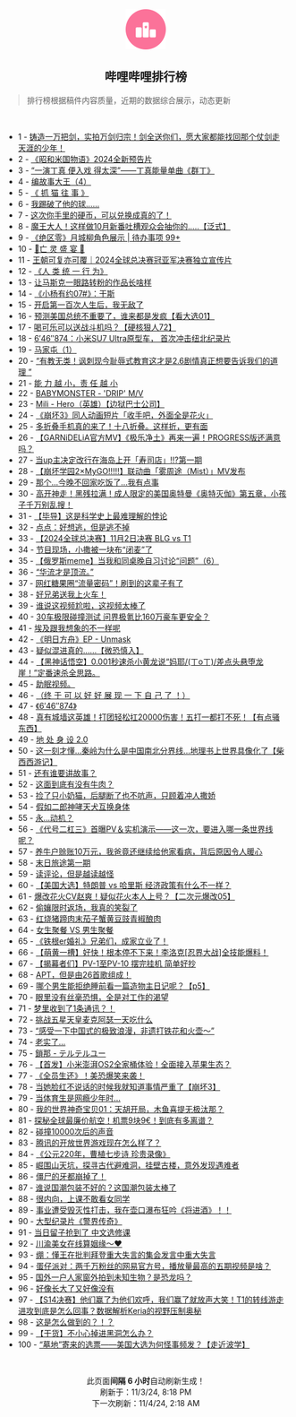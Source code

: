 <div align="center">
    <img src="./assets/icon_rank.png" alt="logo" />
    <h2>哔哩哔哩排行榜</h>
</div>

> 排行榜根据稿件内容质量，近期的数据综合展示，动态更新

<br />

<ul><li><span>1 - <a href=https://www.bilibili.com/BV1JLDwYTEzt>铸造一万把剑，实拍万剑归宗！剑全送你们，愿大家都能找回那个仗剑走天涯的少年！</a></span></li><li><span>2 - <a href=https://www.bilibili.com/BV1enSqYZEZ9>《昭和米国物语》2024全新预告片</a></span></li><li><span>3 - <a href=https://www.bilibili.com/BV1Y7SWYpERP>“一演丁真&nbsp;便入戏&nbsp;得太深”——丁真能量单曲《群丁》</a></span></li><li><span>4 - <a href=https://www.bilibili.com/BV1EMSdYSEuN>编故事大王（4）</a></span></li><li><span>5 - <a href=https://www.bilibili.com/BV15tSXYuEvG>《&nbsp;抓&nbsp;猫&nbsp;往&nbsp;事&nbsp;》</a></span></li><li><span>6 - <a href=https://www.bilibili.com/BV1QMS7YNEUW>我踢破了他的球……</a></span></li><li><span>7 - <a href=https://www.bilibili.com/BV14bSdYNErh>这次你手里的硬币，可以兑换成真的了！</a></span></li><li><span>8 - <a href=https://www.bilibili.com/BV1hSSBYoEsr>魔王大人！这样做10月新番吐槽观众会抽你的.....【泛式】</a></span></li><li><span>9 - <a href=https://www.bilibili.com/BV1zTSWYFEJF>《绝区零》月城柳角色展示&nbsp;|&nbsp;待办事项&nbsp;99+</a></span></li><li><span>10 - <a href=https://www.bilibili.com/BV1WbS7YDEc1>👻亡&nbsp;灵&nbsp;盛&nbsp;宴&nbsp;👻</a></span></li><li><span>11 - <a href=https://www.bilibili.com/BV1cxSiYiESz>王朝可复亦可覆｜2024全球总决赛冠亚军决赛独立宣传片</a></span></li><li><span>12 - <a href=https://www.bilibili.com/BV1HYSJYdEtG>《人&nbsp;类&nbsp;统&nbsp;一&nbsp;行&nbsp;为》</a></span></li><li><span>13 - <a href=https://www.bilibili.com/BV1t8SWY5EYP>让马斯克一眼路转粉的作品长啥样</a></span></li><li><span>14 - <a href=https://www.bilibili.com/BV1sYSdYaEuX>《小杨有约07#》：干斯</a></span></li><li><span>15 - <a href=https://www.bilibili.com/BV1WmDwYjEkC>开启第一百次人生后，我无敌了</a></span></li><li><span>16 - <a href=https://www.bilibili.com/BV1LUSJY1Ecw>预测美国总统不重要了，谁来都是发疯【看大选01】</a></span></li><li><span>17 - <a href=https://www.bilibili.com/BV1mzStY9E3q>喝可乐可以送战斗机吗？【硬核狠人72】</a></span></li><li><span>18 - <a href=https://www.bilibili.com/BV1pYS9Y9Ejv>6′46″874：小米SU7&nbsp;Ultra原型车，&nbsp;首次冲击纽北纪录片</a></span></li><li><span>19 - <a href=https://www.bilibili.com/BV1VAS4Y8EZL>马家屯（1）</a></span></li><li><span>20 - <a href=https://www.bilibili.com/BV1jyS9YjE2B>“有教无类！讽刺现今耻辱式教育这才是2.6剧情真正想要告诉我们的道理&nbsp;”</a></span></li><li><span>21 - <a href=https://www.bilibili.com/BV1dKSJY5EBc>能&nbsp;力&nbsp;越&nbsp;小，责&nbsp;任&nbsp;越&nbsp;小</a></span></li><li><span>22 - <a href=https://www.bilibili.com/BV1nzS9YSEMV>BABYMONSTER&nbsp;-&nbsp;&#39;DRIP&#39;&nbsp;M/V</a></span></li><li><span>23 - <a href=https://www.bilibili.com/BV1osSEYGEMd>Mili&nbsp;-&nbsp;Hero（英雄）【边狱巴士公司】</a></span></li><li><span>24 - <a href=https://www.bilibili.com/BV1b4SWYjEJS>《崩坏3》同人动画短片「收手吧，外面全是花火」</a></span></li><li><span>25 - <a href=https://www.bilibili.com/BV1jmS9Y5EsC>多折叠手机真的来了！十八折叠。这样折，更有面</a></span></li><li><span>26 - <a href=https://www.bilibili.com/BV1knSVY6EBQ>【GARNiDELiA官方MV】《极乐净土》再来一遍！PROGRESS版还满意吗？</a></span></li><li><span>27 - <a href=https://www.bilibili.com/BV1fvDcYvELP>当up主决定改行在海岛上开「寿司店」!!?第一期</a></span></li><li><span>28 - <a href=https://www.bilibili.com/BV1gES9YNEFP>【崩坏学园2×MyGO!!!!!】联动曲「雾周途（Mist）」MV发布</a></span></li><li><span>29 - <a href=https://www.bilibili.com/BV1F3SjY5E49>那个…今晚不回家吃饭了…我有点事</a></span></li><li><span>30 - <a href=https://www.bilibili.com/BV1q3SdYmE7r>高开神走！黑残拉满！成人限定的美国奥特曼《奥特灭伽》第五章，小孩子千万别乱搜！</a></span></li><li><span>31 - <a href=https://www.bilibili.com/BV1SDSiYEEL8>【毕导】这是科学史上最难理解的悖论</a></span></li><li><span>32 - <a href=https://www.bilibili.com/BV1FK1hYgE8g>点点：好想逃，但是逃不掉</a></span></li><li><span>33 - <a href=https://www.bilibili.com/BV1fiS6Y5Ex1>【2024全球总决赛】11月2日决赛&nbsp;BLG&nbsp;vs&nbsp;T1</a></span></li><li><span>34 - <a href=https://www.bilibili.com/BV1tdSBYXE1w>节目现场，小撒被一块布“闭麦”了</a></span></li><li><span>35 - <a href=https://www.bilibili.com/BV1gwSpYyEWo>【俄罗斯meme】当我和同桌晚自习讨论“问题”（6）</a></span></li><li><span>36 - <a href=https://www.bilibili.com/BV1HvS9YpEXE>“华流才是顶流。”</a></span></li><li><span>37 - <a href=https://www.bilibili.com/BV1rQ1xYAEzZ>网红糖果圈“流量密码”！刷到的这辈子有了</a></span></li><li><span>38 - <a href=https://www.bilibili.com/BV1NuSRYFE2c>好兄弟送我上火车！</a></span></li><li><span>39 - <a href=https://www.bilibili.com/BV1h21uYaEN4>谁说这视频尬啦，这视频太棒了</a></span></li><li><span>40 - <a href=https://www.bilibili.com/BV1UxSdYTERr>30车极限碰撞测试&nbsp;问界极氪比160万豪车更安全？</a></span></li><li><span>41 - <a href=https://www.bilibili.com/BV1FiDAYCEEZ>埃及跟我想象的不一样呢</a></span></li><li><span>42 - <a href=https://www.bilibili.com/BV1vUS9YCET7>《明日方舟》EP&nbsp;-&nbsp;Unmask</a></span></li><li><span>43 - <a href=https://www.bilibili.com/BV139SJYGE6h>疑似混进真的……【微恐慎入】</a></span></li><li><span>44 - <a href=https://www.bilibili.com/BV1gUSLYFEvt>【黑神话悟空】0.001秒速杀小黄龙说“妈耶/(ㄒoㄒ)/差点头悬堕龙崖！”定番速杀全思路。</a></span></li><li><span>45 - <a href=https://www.bilibili.com/BV1JJSnYsEE2>助眠视频。</a></span></li><li><span>46 - <a href=https://www.bilibili.com/BV1e7SZYnErm>（终&nbsp;于&nbsp;可&nbsp;以&nbsp;好&nbsp;好&nbsp;展&nbsp;现&nbsp;一&nbsp;下&nbsp;自&nbsp;己&nbsp;了&nbsp;！）</a></span></li><li><span>47 - <a href=https://www.bilibili.com/BV1WYS9Y9EwE>《6′46″874》</a></span></li><li><span>48 - <a href=https://www.bilibili.com/BV1N1SEYfE91>真有城墙这英雄！打团轻松扛20000伤害！五打一都打不死！【有点骚东西】</a></span></li><li><span>49 - <a href=https://www.bilibili.com/BV1WyDFY6EgW>地&nbsp;处&nbsp;身&nbsp;设&nbsp;2.0</a></span></li><li><span>50 - <a href=https://www.bilibili.com/BV1BgSqYvEDU>这一刻才懂...秦岭为什么是中国南北分界线...地理书上世界具像化了【柴西西游记】</a></span></li><li><span>51 - <a href=https://www.bilibili.com/BV1yUSEYdEc9>还有谁要讲故事？</a></span></li><li><span>52 - <a href=https://www.bilibili.com/BV1HvSJYsEwF>这面到底有没有牛肉？</a></span></li><li><span>53 - <a href=https://www.bilibili.com/BV16kSdYxEbw>捡了只小奶猫，后腿断了也不吭声，只顾着冲人撒娇</a></span></li><li><span>54 - <a href=https://www.bilibili.com/BV1zwSdYXEKu>假如二郎神哮天犬互换身体</a></span></li><li><span>55 - <a href=https://www.bilibili.com/BV1yYSHYeEYU>永…动机？</a></span></li><li><span>56 - <a href=https://www.bilibili.com/BV1VzSVYtESk>《代号二杠三》首曝PV＆实机演示——这一次，要进入哪一条世界线呢？</a></span></li><li><span>57 - <a href=https://www.bilibili.com/BV1TvSqYEETK>养牛户赊账10万元，我爸竟还继续给他家看病，背后原因令人暖心</a></span></li><li><span>58 - <a href=https://www.bilibili.com/BV17WDPYrExd>末日旅途第一期</a></span></li><li><span>59 - <a href=https://www.bilibili.com/BV1akSoYLENs>读评论，但是越读越怪</a></span></li><li><span>60 - <a href=https://www.bilibili.com/BV1a9DAYFEqo>【美国大选】特朗普&nbsp;vs&nbsp;哈里斯&nbsp;经济政策有什么不一样？</a></span></li><li><span>61 - <a href=https://www.bilibili.com/BV1yLSeYeERN>爆改花火CV赵爽！疑似花火本人上号？【二次元爆改05】</a></span></li><li><span>62 - <a href=https://www.bilibili.com/BV1hvDPYAE6z>偷孃限时返场，我真的笑裂了</a></span></li><li><span>63 - <a href=https://www.bilibili.com/BV1fNSdYDEWK>红烧猪蹄肉末茄子蟹黄豆豉青椒酿肉</a></span></li><li><span>64 - <a href=https://www.bilibili.com/BV1BTSdYJE9t>女生聚餐&nbsp;VS&nbsp;男生聚餐</a></span></li><li><span>65 - <a href=https://www.bilibili.com/BV1NU1jY5ErV>《铁根er婚礼》兄弟们，成家立业了！</a></span></li><li><span>66 - <a href=https://www.bilibili.com/BV1yPSzY7ErB>【萌黄一槽】好快！根本停不下来！李洛克[忍界大战]全技能爆料！</a></span></li><li><span>67 - <a href=https://www.bilibili.com/BV1cwSdY9EYf>【揭幕者们】PV-1至PV-10&nbsp;摆完挂机&nbsp;简单好抄</a></span></li><li><span>68 - <a href=https://www.bilibili.com/BV14ZS4YXEjc>APT，但是由26首歌组成！</a></span></li><li><span>69 - <a href=https://www.bilibili.com/BV12TSRYhEp7>哪个男生能拒绝睡前看一篇造物主日记呢？【p5】</a></span></li><li><span>70 - <a href=https://www.bilibili.com/BV1PNSjYEEFZ>眼里没有丝毫恐惧，全是对工作的渴望</a></span></li><li><span>71 - <a href=https://www.bilibili.com/BV1RtDwYFEH3>梦里收到了1条通讯？！</a></span></li><li><span>72 - <a href=https://www.bilibili.com/BV1PUSEYoEYY>挑战五星天皇麦克阿瑟一天吃什么</a></span></li><li><span>73 - <a href=https://www.bilibili.com/BV1FiSJYREtV>“感受一下中国式的极致浪漫，非遗打铁花和火壶～”</a></span></li><li><span>74 - <a href=https://www.bilibili.com/BV1eeSeYHESM>老实了…</a></span></li><li><span>75 - <a href=https://www.bilibili.com/BV1DvSXYYEhK>鎖那&nbsp;-&nbsp;テルテルユー</a></span></li><li><span>76 - <a href=https://www.bilibili.com/BV1SqSEYPEJE>【首发】小米澎湃OS2全家桶体验！全面接入苹果生态？</a></span></li><li><span>77 - <a href=https://www.bilibili.com/BV1kgDwYrE6t>《全员生还》！美恐爆笑来袭！</a></span></li><li><span>78 - <a href=https://www.bilibili.com/BV1KPSEYoEh9>当她脸红不说话的时候我就知道事情严重了【崩坏3】</a></span></li><li><span>79 - <a href=https://www.bilibili.com/BV15iSVY8EfE>当体育生是网瘾少年时...</a></span></li><li><span>80 - <a href=https://www.bilibili.com/BV1uSSLYbEZe>我的世界神奇宝贝01：天胡开局，木鱼喜提无极汰那？</a></span></li><li><span>81 - <a href=https://www.bilibili.com/BV1HiS9YQEvp>探秘全球最廉价航空！机票9块9€！到底有多离谱？</a></span></li><li><span>82 - <a href=https://www.bilibili.com/BV1eNSQYNEhB>碰撞10000次后的声音</a></span></li><li><span>83 - <a href=https://www.bilibili.com/BV1LYSoYHEjb>腾讯的开放世界游戏现在怎么样了？</a></span></li><li><span>84 - <a href=https://www.bilibili.com/BV1BMSdYUEja>《公元220年，曹植七步诗&nbsp;珍贵录像》</a></span></li><li><span>85 - <a href=https://www.bilibili.com/BV1yASqYgEPW>崛围山天坑，探寻古代避难洞，挂壁古楼，意外发现遇难者</a></span></li><li><span>86 - <a href=https://www.bilibili.com/BV1LmS9Y5Eou>僵尸的牙都崩掉了！</a></span></li><li><span>87 - <a href=https://www.bilibili.com/BV1rZSRYxECS>谁说国潮包装不好的？这国潮包装太棒了</a></span></li><li><span>88 - <a href=https://www.bilibili.com/BV13ZSJYzEJR>很内向，上课不敢看女同学</a></span></li><li><span>89 - <a href=https://www.bilibili.com/BV1jCS7Y3EwL>事业遭受毁灭性打击，我在壶口瀑布狂吟《将进酒》！！</a></span></li><li><span>90 - <a href=https://www.bilibili.com/BV1gUSiYDEhU>大型纪录片《警界传奇》</a></span></li><li><span>91 - <a href=https://www.bilibili.com/BV1j3SdYmEUo>当日留子抢到了&nbsp;中文选修课</a></span></li><li><span>92 - <a href=https://www.bilibili.com/BV1wcSdYsE5j>川渝美女在线算姻缘～❤️</a></span></li><li><span>93 - <a href=https://www.bilibili.com/BV1P3SRYZEx5>绷：懂王在批判拜登重大失言的集会发言中重大失言</a></span></li><li><span>94 - <a href=https://www.bilibili.com/BV1WASqYgETy>蛋仔派对：两千万粉丝的网易官方号，播放量最高的五期视频是啥？</a></span></li><li><span>95 - <a href=https://www.bilibili.com/BV1dbSRYLEH3>国外一户人家窗外拍到未知生物？是恐龙吗？</a></span></li><li><span>96 - <a href=https://www.bilibili.com/BV12mSnYNE41>好像长大了又好像没有</a></span></li><li><span>97 - <a href=https://www.bilibili.com/BV1TgSoYTETc>【S14决赛】他们赢了为他们欢呼，我们赢了就放声大笑！T1的转线游走进攻到底是怎么回事？数据解析Keria的视野压制奥秘</a></span></li><li><span>98 - <a href=https://www.bilibili.com/BV1zMSZY4EWr>这是怎么做到的？！？</a></span></li><li><span>99 - <a href=https://www.bilibili.com/BV1aESWYQEH3>【干货】不小心掉进黑洞怎么办？</a></span></li><li><span>100 - <a href=https://www.bilibili.com/BV19YSRYkEV3>“墓地”寄来的选票——美国大选为何怪事频发？【走近波学】</a></span></li></ul>

<br />

<p align=center>此页面<strong>间隔 6 小时</strong>自动刷新生成！<br>刷新于：11/3/24, 8:18 PM<br>下一次刷新：11/4/24, 2:18 AM</p>
